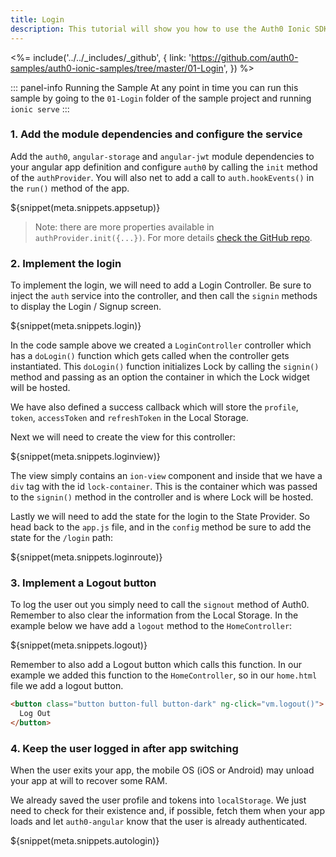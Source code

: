 ```yaml
---
title: Login
description: This tutorial will show you how to use the Auth0 Ionic SDK to add authentication and authorization to your mobile app.
---
```


<%= include('../../_includes/_github', {
  link: 'https://github.com/auth0-samples/auth0-ionic-samples/tree/master/01-Login',
}) %>

::: panel-info Running the Sample
At any point in time you can run this sample by going to the `01-Login` folder of the sample project and running `ionic serve`
:::

### 1. Add the module dependencies and configure the service

Add the `auth0`, `angular-storage` and `angular-jwt` module dependencies to your angular app definition and configure `auth0` by calling the `init` method of the `authProvider`. You will also net to add a call to `auth.hookEvents()` in the `run()` method of the app. 

${snippet(meta.snippets.appsetup)}

> Note: there are more properties available in `authProvider.init({...})`. For more details [check the GitHub repo](https://github.com/auth0/auth0-angular#authproviderinitoptions--authinitoptions).

### 2. Implement the login

To implement the login, we will need to add a Login Controller. Be sure to inject the `auth` service into the controller, and then call the `signin` methods to display the Login / Signup screen.

${snippet(meta.snippets.login)}

In the code sample above we created a `LoginController` controller which has a `doLogin()` function which gets called when the controller gets instantiated. This `doLogin()` function initializes Lock by calling the `signin()` method and passing as an option the container in which the Lock widget will be hosted.

We have also defined a success callback which will store the `profile`, `token`, `accessToken` and `refreshToken` in the Local Storage. 

Next we will need to create the view for this controller:

${snippet(meta.snippets.loginview)}

The view simply contains an `ion-view` component and inside that we have a `div` tag with the id `lock-container`. This is the container which was passed to the `signin()` method in the controller and is where Lock will be hosted.  

Lastly we will need to add the state for the login to the State Provider. So head back to the `app.js` file, and in the `config` method be sure to add the state for the `/login` path:

${snippet(meta.snippets.loginroute)}

### 3. Implement a Logout button

To log the user out you simply need to call the `signout` method of Auth0. Remember to also clear the information from the Local Storage. In the example below we have add a `logout` method to the `HomeController`:

${snippet(meta.snippets.logout)}

Remember to also add a Logout button which calls this function. In our example we added this function to the `HomeController`, so in our `home.html` file we add a logout button.

```html
<button class="button button-full button-dark" ng-click="vm.logout()">
  Log Out
</button>
```

### 4. Keep the user logged in after app switching

When the user exits your app, the mobile OS (iOS or Android) may unload your app at will to recover some RAM.

We already saved the user profile and tokens into `localStorage`. We just need to check for their existence and, if possible, fetch them when your app loads and let `auth0-angular` know that the user is already authenticated.

${snippet(meta.snippets.autologin)}